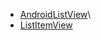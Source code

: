- [AndroidListView](http://www.vogella.com/tutorials/AndroidListView/article.html)\
- [ListItemView](https://github.com/lurbas/ListItemView)
